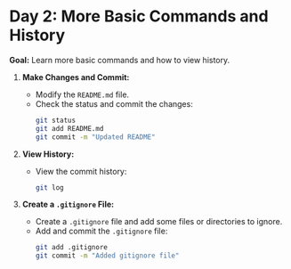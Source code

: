 # Day 2: More Basic Commands and History

**Goal:** Learn more basic commands and how to view history.

1. **Make Changes and Commit:**
   - Modify the `README.md` file.
   - Check the status and commit the changes:
     ```bash
     git status
     git add README.md
     git commit -m "Updated README"
     ```

2. **View History:**
   - View the commit history:
     ```bash
     git log
     ```

3. **Create a `.gitignore` File:**
   - Create a `.gitignore` file and add some files or directories to ignore.
   - Add and commit the `.gitignore` file:
     ```bash
     git add .gitignore
     git commit -m "Added gitignore file"
     ```
